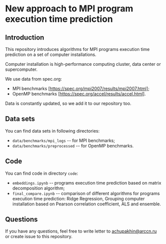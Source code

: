 # New approach to MPI program execution time prediction

## Introduction

This repository introduces algorithms for MPI programs execution time prediction on a set of computer installations.

Computer installation is high-performance computing cluster, data center or supercomputer.

We use data from spec.org:
- MPI benchmarks [https://spec.org/mpi2007/results/mpi2007.html];
- OpenMP benchmarks [https://spec.org/accel/results/accel.html].

Data is constantly updated, so we add it to our repository too.


## Data sets
You can find data sets in following directories:
- `data/benchmarks/mpi_logs` -- for MPI benchmarks;
- `data/benchmarks/preprocessed` -- for OpenMP benchmarks.


## Code
You can find code in directory `code`:
- `embeddings.ipynb` -- programs execution time prediction based on matrix decomposition algorithm;
- `final_compare.ipynb` -- comparison of different algorithms for programs execution time prediction: Ridge Regression, Grouping computer installation based on Pearson correlation coefficient, ALS and ensemble.


## Questions
If you have any questions, feel free to write letter to achupakhin@arccn.ru or create issue to this repository.

